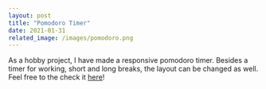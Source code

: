 ```yaml
---
layout: post
title: "Pomodoro Timer"
date: 2021-01-31
related_image: /images/pomodoro.png
---
```

As a hobby project, I have made a responsive pomodoro timer. Besides a timer for working, short and long breaks, the layout can be changed as well. Feel free to the check it [here](https://pomodoro.thomber.com)!